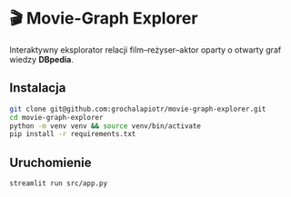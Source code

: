 # 🎬 Movie-Graph Explorer

Interaktywny eksplorator relacji film–reżyser–aktor
oparty o otwarty graf wiedzy **DBpedia**.

## Instalacja

```bash
git clone git@github.com:grochalapiotr/movie-graph-explorer.git
cd movie-graph-explorer
python -m venv venv && source venv/bin/activate
pip install -r requirements.txt
```

## Uruchomienie

```bash
streamlit run src/app.py
```
